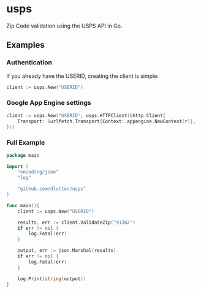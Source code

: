 # usps

Zip Code validation using the USPS API in Go.

## Examples

### Authentication

If you already have the USERID, creating the client is simple:

```go
client := usps.New("USERID")
```

### Google App Engine settings

````go
client := usps.New("USERID", usps.HTTPClient(&http.Client{
	Transport: &urlfetch.Transport{Context: appengine.NewContext(r)},
}))
````

### Full Example

```go
package main

import (
	"encoding/json"
	"log"

	"github.com/dlutton/usps"
)

func main(){
	client := usps.New("USERID")

	results, err := client.ValidateZip("91362")
	if err != nil {
		log.Fatal(err)
	}

	output, err := json.Marshal(results)
	if err != nil {
		log.Fatal(err)
	}

	log.Print(string(output))
}
```

